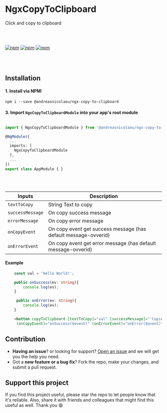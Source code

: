 # NgxCopyToClipboard

Click and copy to clipboard

<br><br>

[![npm](https://img.shields.io/npm/l/express.svg)](https://www.npmjs.com/package/@andreasnicolaou/ngx-copy-to-clipboard)
[![npm](https://img.shields.io/npm/dt/andreasnicolaou/ngx-copy-to-clipboard.svg)](https://www.npmjs.com/package/@andreasnicolaou/ngx-copy-to-clipboard)
[![npm](https://img.shields.io/npm/dm/andreasnicolaou/ngx-copy-to-clipboard.svg)](https://www.npmjs.com/package/@andreasnicolaou/ngx-copy-to-clipboard)

<br><br>

## Installation

#### 1. Install via NPM:

```shell
npm i --save @andreasnicolaou/ngx-copy-to-clipboard
```

#### 3. Import `NgxCopyToClipboardModule` into your app's root module
```typescript

import { NgxCopyToClipboardModule } from '@andreasnicolaou/ngx-copy-to-clipboard';

@NgModule({
  ...
  imports: [
    NgxCopyToClipboardModule
  ],
  ...
})
export class AppModule { }

```

<br><br>

| Inputs                    | Description                                                                         | 
| ------------------------- | ----------------------------------------------------------------------------------- | 
| `textToCopy`              | String Text to copy                                                                 | 
| `successMessage`          | On copy success message                                                             | 
| `errorMessage`            | On copy error message                                                               | 
| `onCopyEvent`             | On copy event get success message (has default message-ovverid)                     | 
| `onErrorEvent`            | On copy event get error message (has default message-ovverid)                       | 

#### Example
```typescript
    const val = 'Hello World!';

    public onSuccess(ev: string){
        console.log(ev);
    }

     public onError(ev: string){
        console.log(ev);
    }

```
```html
    <button copyToClipboard [textToCopy]="val" [successMessage]="'Copied to Clipboard'" [errorMessage]="'Not copied to Clipboard'"
     (onCopyEvent)="onSuccess($event)" (onErrorEvent)="onError($event)">Copy</button>
```

## Contribution
- **Having an issue**? or looking for support? [Open an issue](https://github.com/andreasnicolaou/ngx-copy-to-clipboard/issues/new) and we will get you the help you need.
- Got a **new feature or a bug fix**? Fork the repo, make your changes, and submit a pull request.

## Support this project
If you find this project useful, please star the repo to let people know that it's reliable. Also, share it with friends and colleagues that might find this useful as well. Thank you :smile:
